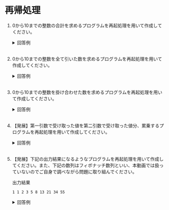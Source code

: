 # 再帰処理

1. 0から10までの整数の合計を求めるプログラムを再起処理を用いて作成してください。

	<details><summary>回答例</summary><div>
		
	```
    public class Practice {
        public static void main(String[] args) {
            System.out.println(test(1));
        }

        public static int test(int num) {
            if (num > 10) {
                return 0;
            } else {
                return test(num + 1) + num;
            }
        }
    }

    // コマンドライン操作
    $ javac Practice.java
    $ java Practice

    // 出力
    55
	```
		
	</div></details>
	

	<br>

2. 0から10までの整数を全て引いた数を求めるプログラムを再起処理を用いて作成してください。

	<details><summary>回答例</summary><div>
		
	```
    public class Practice {
        public static void main(String[] args) {
            System.out.println(test(1));
        }

        public static int test(int num) {
            if (num > 10) {
                return 0;
            } else {
                return test(num + 1) - num;
            }
        }
    }

    // コマンドライン操作
    $ javac Practice.java
    $ java Practice

    // 出力
    -55
	```
		
	</div></details>

	<br>

3. 0から10までの整数を掛け合わせた数を求めるプログラムを再起処理を用いて作成してください。

	<details><summary>回答例</summary><div>
		
	```
    public class Practice {
        public static void main(String[] args) {
            System.out.println(test(1));
        }

        public static int test(int num) {
            if (num > 10) {
                return 1;
            } else {
                return test(num + 1) * num;
            }
        }
    }

    // コマンドライン操作
    $ javac Practice.java
    $ java Practice

    // 出力
    3628800
	```
	
	</div></details>
	
	<br>

4. 【発展】第一引数で受け取った値を第二引数で受け取った値分、累乗するプログラムを再起処理を用いて作成してください。

	<details><summary>回答例</summary><div>
		
	```
    public class Practice {
        public static void main(String args[]){
            int num1 = 3;
            int num2 = 3;
            System.out.println(test(num1, num2));
        }
        public static int test(int num1, int num2){
            if (num2 == 0) {
                return 1;
            } else {
                return num1 * test(num1, num2 - 1);
            }
        }
    }

    // コマンドライン操作
    $ javac Practice.java
    $ java Practice

    // 出力
    27
	```
		
	</div></details>
	
	<br>

5. 【発展】下記の出力結果になるようなプログラムを再起処理を用いて作成してください。また、下記の数列はフィボナッチ数列といい、本動画では扱っていないのでご自身で調べながら問題に取り組んでください。
    
    出力結果

    ```
    1 1 2 3 5 8 13 21 34 55 
    ```



	<details><summary>回答例</summary><div>
		
	```
    public class Practice {
        public static void main(String[] args) {
            int count = 10;
            for (int i = 1; i <= count; i++) {
                int fibonacciNumber = test(i);
                System.out.print(fibonacciNumber + " ");
            }
        }

        public static int test(int num) {
            if (num == 0)
                return 0;
            else if (num == 1)
                return 1;
            else
                return test(num - 1) + test(num - 2);
        }
    }

    // コマンドライン操作
    $ javac Practice.java
    $ java Practice

    // 出力
    1 1 2 3 5 8 13 21 34 55 
	```
		
	</div></details>
	
	<br>
